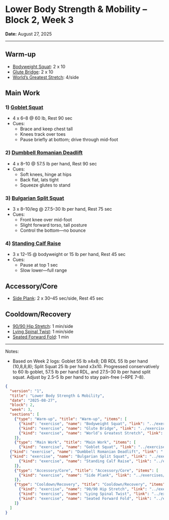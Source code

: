# Lower Body Strength & Mobility – Block 2, Week 3
**Date:** August 27, 2025

---

## Warm-up
- [Bodyweight Squat](../exercises/bodyweight_squat.json): 2 x 10
- [Glute Bridge](../exercises/glute_bridge.json): 2 x 10
- [World’s Greatest Stretch](../exercises/worlds_greatest_stretch.json): 4/side

## Main Work

### 1) [Goblet Squat](../exercises/goblet_squat.json)
- 4 x 6–8 @ 60 lb, Rest 90 sec
- Cues:
  - Brace and keep chest tall
  - Knees track over toes
  - Pause briefly at bottom; drive through mid-foot

### 2) [Dumbbell Romanian Deadlift](../exercises/dumbbell_romanian_deadlift.json)
- 4 x 8–10 @ 57.5 lb per hand, Rest 90 sec
- Cues:
  - Soft knees, hinge at hips
  - Back flat, lats tight
  - Squeeze glutes to stand

### 3) [Bulgarian Split Squat](../exercises/bulgarian_split_squat.json)
- 3 x 8–10/leg @ 27.5–30 lb per hand, Rest 75 sec
- Cues:
  - Front knee over mid-foot
  - Slight forward torso, tall posture
  - Control the bottom—no bounce

### 4) [Standing Calf Raise](../exercises/standing_calf_raise.json)
- 3 x 12–15 @ bodyweight or 15 lb per hand, Rest 45 sec
- Cues:
  - Pause at top 1 sec
  - Slow lower—full range

## Accessory/Core
- [Side Plank](../exercises/side_plank.json): 2 x 30–45 sec/side, Rest 45 sec

## Cooldown/Recovery
- [90/90 Hip Stretch](../exercises/90_90_hip_stretch.json): 1 min/side
- [Lying Spinal Twist](../exercises/lying_spinal_twist.json): 1 min/side
- [Seated Forward Fold](../exercises/seated_forward_fold.json): 1 min

---

Notes:
- Based on Week 2 logs: Goblet 55 lb x4x8; DB RDL 55 lb per hand (10,8,8,8); Split Squat 25 lb per hand x3x10. Progressed conservatively to 60 lb goblet, 57.5 lb per hand RDL, and 27.5–30 lb per hand split squat. Adjust by 2.5–5 lb per hand to stay pain-free (~RPE 7–8).

```json session-structure
{
  "version": "1",
  "title": "Lower Body Strength & Mobility",
  "date": "2025-08-27",
  "block": 2,
  "week": 3,
  "sections": [
    {"type": "Warm-up", "title": "Warm-up", "items": [
      {"kind": "exercise", "name": "Bodyweight Squat", "link": "../exercises/bodyweight_squat.md", "prescription": {"sets": 2, "reps": 10}},
      {"kind": "exercise", "name": "Glute Bridge", "link": "../exercises/glute_bridge.md", "prescription": {"sets": 2, "reps": 10}},
      {"kind": "exercise", "name": "World’s Greatest Stretch", "link": "../exercises/worlds_greatest_stretch.md", "prescription": {"reps": 4}}
    ]},
    {"type": "Main Work", "title": "Main Work", "items": [
      {"kind": "exercise", "name": "Goblet Squat", "link": "../exercises/goblet_squat.md", "prescription": {"sets": 4, "reps": "6–8", "weight": "60 lb", "restSeconds": 90}},
  {"kind": "exercise", "name": "Dumbbell Romanian Deadlift", "link": "../exercises/dumbbell_romanian_deadlift.md", "prescription": {"sets": 4, "reps": "8–10", "weight": "57.5 lb per hand", "restSeconds": 90}},
  {"kind": "exercise", "name": "Bulgarian Split Squat", "link": "../exercises/bulgarian_split_squat.md", "prescription": {"sets": 3, "reps": "8–10/leg", "weight": "27.5–30 lb per hand", "restSeconds": 75}},
      {"kind": "exercise", "name": "Standing Calf Raise", "link": "../exercises/standing_calf_raise.md", "prescription": {"sets": 3, "reps": "12–15", "weight": "bodyweight or 15 lb per hand", "restSeconds": 45}}
    ]},
    {"type": "Accessory/Core", "title": "Accessory/Core", "items": [
      {"kind": "exercise", "name": "Side Plank", "link": "../exercises/side_plank.md", "prescription": {"sets": 2, "timeSeconds": 45, "restSeconds": 45}}
    ]},
    {"type": "Cooldown/Recovery", "title": "Cooldown/Recovery", "items": [
      {"kind": "exercise", "name": "90/90 Hip Stretch", "link": "../exercises/90_90_hip_stretch.md", "prescription": {"holdSeconds": 60}},
      {"kind": "exercise", "name": "Lying Spinal Twist", "link": "../exercises/lying_spinal_twist.md", "prescription": {"holdSeconds": 60}},
      {"kind": "exercise", "name": "Seated Forward Fold", "link": "../exercises/seated_forward_fold.md", "prescription": {"holdSeconds": 60}}
    ]}
  ]
}
```

